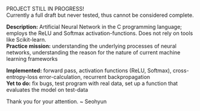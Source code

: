PROJECT STILL IN PROGRESS! <br>
Currently a full draft but never tested, thus cannot be considered complete.<br>

<b>Description:</b> Artificial Neural Network in the C programming language; employs the ReLU and Softmax activation-functions. Does not rely on tools like Scikit-learn.<br>
<b>Practice mission:</b> understanding the underlying processes of neural networks, understanding the reason for the nature of current machine learning frameworks

<b>Implemented:</b> forward pass, activation functions (ReLU, Softmax), cross-entropy-loss error-calculation, recurrent backpropagation<br>
<b>Yet to do:</b> fix bugs, test program with real data, set up a function that evaluates the model on test-data<br>

Thank you for your attention.
~ Seohyun